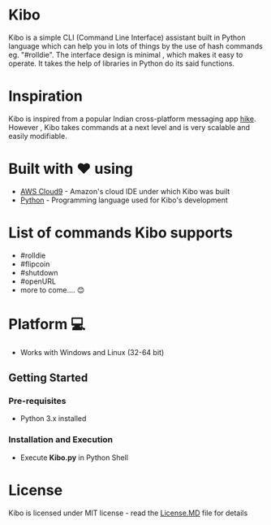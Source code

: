 # Kibo

Kibo is a simple CLI (Command Line Interface) assistant built in Python language which can help you in lots of things by the use of hash commands eg. "#rolldie". The interface design is minimal , which makes it easy to operate. It takes the help of libraries in Python do its said functions. 

# Inspiration

Kibo is inspired from a popular Indian cross-platform messaging app [hike](https://hike.in/). However , Kibo takes commands at a next level and is very scalable and easily modifiable.

# Built with ❤️ using

* [AWS Cloud9](https://aws.amazon.com/cloud9/?nc2=h_m1) - Amazon's cloud IDE under which Kibo was built 
* [Python](https://www.python.org/) - Programming language used for Kibo's development

# List of commands Kibo supports
* #rolldie
* #flipcoin
* #shutdown
* #openURL
* more to come.... 😊

# Platform 💻 #
* Works with Windows and Linux (32-64 bit)

## Getting Started ##

### Pre-requisites ###

* Python 3.x installed

### Installation and Execution ###

* Execute **Kibo.py** in Python Shell

# License

Kibo is licensed under MIT license - read the [License.MD](https://github.com/DawnSpark7/Kibo/blob/master/LICENSE) file for details

